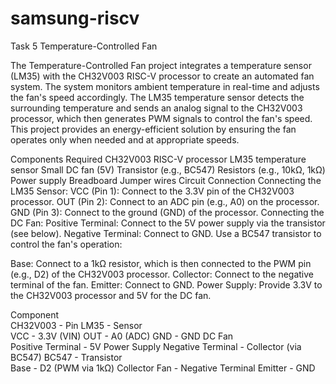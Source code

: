 # samsung-riscv
Task 5
Temperature-Controlled Fan

The Temperature-Controlled Fan project integrates a temperature sensor (LM35) with the CH32V003 RISC-V processor to create an automated fan system. The system monitors ambient temperature in real-time and adjusts the fan's speed accordingly. The LM35 temperature sensor detects the surrounding temperature and sends an analog signal to the CH32V003 processor, which then generates PWM signals to control the fan's speed. This project provides an energy-efficient solution by ensuring the fan operates only when needed and at appropriate speeds.

Components Required
CH32V003 RISC-V processor
LM35 temperature sensor
Small DC fan (5V)
Transistor (e.g., BC547)
Resistors (e.g., 10kΩ, 1kΩ)
Power supply
Breadboard
Jumper wires
Circuit Connection
Connecting the LM35 Sensor:
VCC (Pin 1): Connect to the 3.3V pin of the CH32V003 processor.
OUT (Pin 2): Connect to an ADC pin (e.g., A0) on the processor.
GND (Pin 3): Connect to the ground (GND) of the processor.
Connecting the DC Fan:
Positive Terminal: Connect to the 5V power supply via the transistor (see below).
Negative Terminal: Connect to GND.
Use a BC547 transistor to control the fan's operation:

Base: Connect to a 1kΩ resistor, which is then connected to the PWM pin (e.g., D2) of the CH32V003 processor.
Collector: Connect to the negative terminal of the fan.
Emitter: Connect to GND.
Power Supply:
Provide 3.3V to the CH32V003 processor and 5V for the DC fan.

Component	
CH32V003 - Pin
LM35 - Sensor	
VCC	- 3.3V (VIN)
OUT -	A0 (ADC)
GND	- GND
DC Fan	
Positive Terminal	- 5V Power Supply
Negative Terminal	- Collector (via BC547)
BC547 - Transistor	
Base - D2 (PWM via 1kΩ)
Collector	Fan - Negative Terminal
Emitter -	GND

